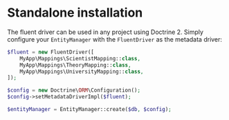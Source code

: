# Standalone installation

The fluent driver can be used in any project using Doctrine 2. Simply configure your `EntityManager` with the 
`FluentDriver` as the metadata driver:

```php
$fluent = new FluentDriver([
	MyApp\Mappings\ScientistMapping::class,
	MyApp\Mappings\TheoryMapping::class,
	MyApp\Mappings\UniversityMapping::class,
]);

$config = new Doctrine\ORM\Configuration();
$config->setMetadataDriverImpl($fluent);

$entityManager = EntityManager::create($db, $config);
```
